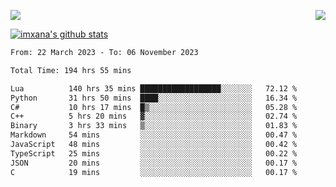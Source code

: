 <p>
  <a href="https://count.getloli.com/"><img src="https://count.getloli.com/get/@xana.readme?theme=moebooru-h"></a>
  <img src="https://weather-icon.journeyad.repl.co/@hangzhou?v=1" align="right">
</p>


<a href="https://github.com/imxana"><img align="center" src="https://github-readme-stats.vercel.app/api?username=imxana&show_icons=true&include_all_commits=true&hide_border=tru&custom_title=imxana%27s%20Github%20Stats" alt="imxana's github stats" /></a> 

<!--START_SECTION:waka-->

```txt
From: 22 March 2023 - To: 06 November 2023

Total Time: 194 hrs 55 mins

Lua          140 hrs 35 mins ██████████████████░░░░░░░   72.12 %
Python       31 hrs 50 mins  ████░░░░░░░░░░░░░░░░░░░░░   16.34 %
C#           10 hrs 17 mins  █▒░░░░░░░░░░░░░░░░░░░░░░░   05.28 %
C++          5 hrs 20 mins   ▓░░░░░░░░░░░░░░░░░░░░░░░░   02.74 %
Binary       3 hrs 33 mins   ▒░░░░░░░░░░░░░░░░░░░░░░░░   01.83 %
Markdown     54 mins         ░░░░░░░░░░░░░░░░░░░░░░░░░   00.47 %
JavaScript   48 mins         ░░░░░░░░░░░░░░░░░░░░░░░░░   00.42 %
TypeScript   25 mins         ░░░░░░░░░░░░░░░░░░░░░░░░░   00.22 %
JSON         20 mins         ░░░░░░░░░░░░░░░░░░░░░░░░░   00.17 %
C            19 mins         ░░░░░░░░░░░░░░░░░░░░░░░░░   00.17 %
```

<!--END_SECTION:waka-->
